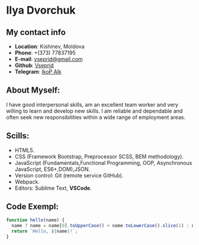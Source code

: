 # Ilya Dvorchuk

## My contact info

- **Location**: Kishinev, Moldova
- **Phone**: +(373) 77837195
- **E-mail**: vseprid@gmail.com
- **Github**: [Vseprid](https://github.com/Vseprid/)
- **Telegram**: [IkoP Alk](https://t.me/IliaDvorchuk)

## About Myself:

<!-- ! Plug -->

I have good interpersonal skills, am an excellent team worker and very willing to learn and develop new skills.
I am reliable and dependable and often seek new responsibilities within a wide range of employment areas.

## Scills:

- HTML5.
- CSS (Framework Bootstrap, Preprocessor SCSS, BEM methodology).
- JavaScript (Fundamentals,Functional Programming, OOP, Asynchronous JavaScript, ES6+,DOM),JSON.
- Version control: Git (remote service GitHub).
- Webpack.
- Editors: Sublime Text, **VSCode**.

## Code Exempl:

```JavaScript
function hello(name) {
  name ? name = name[0].toUpperCase() + name.toLowerCase().slice(1) : name = 'World';
  return `Hello, ${name}!`;
}
```
